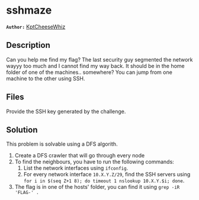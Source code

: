 # sshmaze

**`Author:`** [KptCheeseWhiz](https://github.com/KptCheeseWhiz)

## Description

Can you help me find my flag? The last security guy segmented the network wayyy too much and I cannot find my way back. It should be in the home folder of one of the machines.. somewhere? You can jump from one machine to the other using SSH.

## Files

Provide the SSH key generated by the challenge.

## Solution

This problem is solvable using a DFS algorith.

1. Create a DFS crawler that will go through every node
2. To find the neighbours, you have to run the following commands:
    1. List the network interfaces using `ifconfig`.
    2. For every network interface `10.X.Y.Z/29`, find the SSH servers using `for i in $(seq Z+1 8); do timeout 1 nslookup 10.X.Y.$i; done`.
3. The flag is in one of the hosts' folder, you can find it using `grep -iR 'FLAG-' .`

